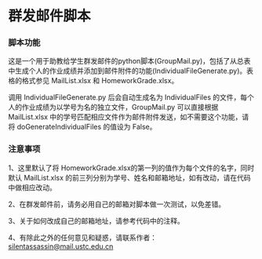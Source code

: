 # 群发邮件脚本

### 脚本功能

这是一个用于助教给学生群发邮件的python脚本(GroupMail.py)，包括了从总表中生成个人的作业成绩并添加到邮件附件的功能(IndividualFileGenerate.py)。表格的格式参见 MailList.xlsx 和 HomeworkGrade.xlsx。

调用 IndividualFileGenerate.py 后会自动生成名为 IndividualFiles 的文件，每个人的作业成绩为以学号为名的独立文件，GroupMail.py 可以直接根据 MailList.xlsx 中的学号匹配相应文件作为邮件附件发送，如不需要这个功能，请将 doGenerateIndividualFiles 的值设为 False。

### 注意事项

1、这里默认了将 HomeworkGrade.xlsx的第一列的值作为每个文件的名字，同时默认 MailList.xlsx 的前三列分别为学号、姓名和邮箱地址，如有改动，请在代码中做相应改动。

2、在群发邮件前，请务必用自己的邮箱对脚本做一次测试，以免差错。

3、关于如何改成自己的邮箱地址，请参考代码中的注释。

4、有除此之外的任何意见和疑惑，请联系作者：silentassassin@mail.ustc.edu.cn
